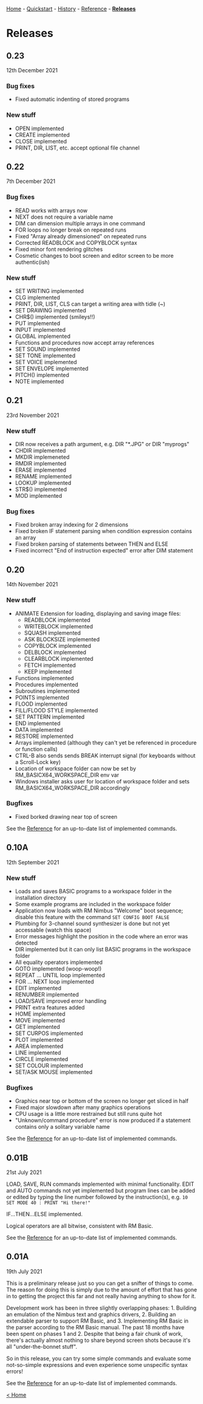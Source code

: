 [Home](index.md) - [Quickstart](quickstart.md) - [History](history.md) - [Reference](reference.md) - [**Releases**](releases.md)

# Releases

## 0.23

12th December 2021

### Bug fixes

- Fixed automatic indenting of stored programs

### New stuff

- OPEN implemented
- CREATE implemented
- CLOSE implemented
- PRINT, DIR, LIST, etc. accept optional file channel

## 0.22

7th December 2021

### Bug fixes

- READ works with arrays now
- NEXT does not require a variable name
- DIM can dimension multiple arrays in one command
- FOR loops no longer break on repeated runs
- Fixed "Array already dimensioned" on repeated runs
- Corrected READBLOCK and COPYBLOCK syntax
- Fixed minor font rendering glitches
- Cosmetic changes to boot screen and editor screen to be more authentic(ish)

### New stuff

- SET WRITING implemented
- CLG implemented
- PRINT, DIR, LIST, CLS can target a writing area with tidle (~)
- SET DRAWING implemented
- CHR$() implemented (smileys!!)
- PUT implemented
- INPUT implemented
- GLOBAL implemented
- Functions and procedures now accept array references
- SET SOUND implemented
- SET TONE implemented
- SET VOICE implemented
- SET ENVELOPE implemented
- PITCH() implemented
- NOTE implemented

## 0.21

23rd November 2021

### New stuff

- DIR now receives a path argument, e.g. DIR "*.JPG" or DIR "myprogs\"
- CHDIR implemented
- MKDIR implemeneted
- RMDIR implemented
- ERASE implemented
- RENAME implemented
- LOOKUP implemented
- STR$() implemented
- MOD implemented

### Bug fixes

- Fixed broken array indexing for 2 dimensions
- Fixed broken IF statement parsing when condition expression contains an array
- Fixed broken parsing of statements between THEN and ELSE
- Fixed incorrect "End of instruction expected" error after DIM statement

## 0.20

14th November 2021

### New stuff

- ANIMATE Extension for loading, displaying and saving image files:
    - READBLOCK implemented
    - WRITEBLOCK implemented
    - SQUASH implemented
    - ASK BLOCKSIZE implemented
    - COPYBLOCK implemented
    - DELBLOCK implemented
    - CLEARBLOCK implemented
    - FETCH implemented
    - KEEP implemented
- Functions implemented
- Procedures implemented
- Subroutines implemented
- POINTS implemented
- FLOOD implemented
- FILL/FLOOD STYLE implemented
- SET PATTERN implemented
- END implemented
- DATA implemented
- RESTORE implemented
- Arrays implemented (although they can't yet be referenced in procedure or function calls)
- CTRL-B also sends sends BREAK interrupt signal (for keyboards without a Scroll-Lock key)
- Location of workspace folder can now be set by RM_BASICX64_WORKSPACE_DIR env var
- Windows installer asks user for location of workspace folder and sets RM_BASICX64_WORKSPACE_DIR accordingly

### Bugfixes

- Fixed borked drawing near top of screen

See the [Reference](https://adamstimb.github.io/rmbasicx64site/docs/reference.html) for an up-to-date list of implemented commands.

## 0.10A

12th September 2021

### New stuff

- Loads and saves BASIC programs to a workspace folder in the installation directory
- Some example programs are included in the workspace folder 
- Application now loads with RM Nimbus "Welcome" boot sequence; disable this feature with the command `SET CONFIG BOOT FALSE`
- Plumbing for 3-channel sound synthesizer is done but not yet accessable (watch this space)
- Error messages highlight the position in the code where an error was detected
- DIR implemented but it can only list BASIC programs in the workspace folder
- All equality operators implemented
- GOTO implemented (woop-woop!)
- REPEAT ... UNTIL loop implemented
- FOR ... NEXT loop implemented
- EDIT implemented
- RENUMBER implemented
- LOAD/SAVE improved error handling
- PRINT extra features added
- HOME implemented
- MOVE implemented
- GET implemented
- SET CURPOS implemented
- PLOT implemented
- AREA implemented
- LINE implemented
- CIRCLE implemented
- SET COLOUR implemented
- SET/ASK MOUSE implemented

### Bugfixes

- Graphics near top or bottom of the screen no longer get sliced in half
- Fixed major slowdown after many graphics operations
- CPU usage is a little more restrained but still runs quite hot
- "Unknown/command procedure" error is now produced if a statement contains only a solitary variable name

See the [Reference](https://adamstimb.github.io/rmbasicx64site/docs/reference.html) for an up-to-date list of implemented commands.

## 0.01B

21st July 2021

LOAD, SAVE, RUN commands implemented with minimal functionality.  EDIT and AUTO commands not yet implemented but program lines can be added or edited by typing the line number followed by the instruction(s), e.g. `10 SET MODE 40 : PRINT "Hi there!"`

IF...THEN...ELSE implemented.

Logical operators are all bitwise, consistent with RM Basic.

See the [Reference](https://adamstimb.github.io/rmbasicx64site/docs/reference.html) for an up-to-date list of implemented commands.

## 0.01A

19th July 2021

This is a preliminary release just so you can get a snifter of things to come.  The reason for
doing this is simply due to the amount of effort that has gone in to getting the project this
far and not really having anything to show for it.

Development work has been in three slightly overlapping phases: 1. Building an emulation of the Nimbus text and graphics drivers, 2. Building an extendable parser to support RM Basic, and 3. Implementing RM Basic in the parser according to the RM Basic manual.  The past 18 months have been spent on phases 1 and 2.  Despite that being a fair chunk of work, there's actually almost nothing to share beyond screen shots because it's all "under-the-bonnet stuff".  

So in this release, you can try some simple commands and evaluate some not-so-simple expressions
and even experience some unspecific syntax errors!

See the [Reference](https://adamstimb.github.io/rmbasicx64site/docs/reference.html) for an up-to-date list of implemented commands.

[< Home](index.md)